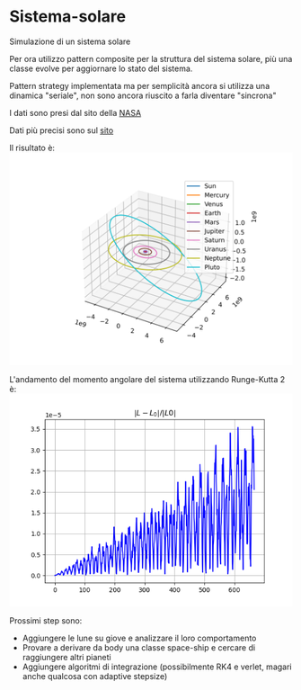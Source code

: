 # Sistema-solare
Simulazione di un sistema solare


Per ora utilizzo pattern composite per la struttura del sistema solare, più una classe evolve per aggiornare lo stato del sistema.

Pattern strategy implementata ma per semplicità ancora si utilizza una dinamica "seriale", non sono ancora riuscito a farla diventare "sincrona"


I dati sono presi dal sito della [NASA](https://nssdc.gsfc.nasa.gov/planetary/factsheet/)

Dati più precisi sono sul [sito](https://ssd.jpl.nasa.gov/horizons/)

Il risultato è:
![immagine](https://github.com/m9rc0/Sistema-solare/blob/main/SistemaSolare.png)

L'andamento del momento angolare del sistema utilizzando Runge-Kutta 2 è:
![immagine](https://github.com/m9rc0/Sistema-solare/blob/main/momentoAngolare.png)


Prossimi step sono:
- Aggiungere le lune su giove e analizzare il loro comportamento
- Provare a derivare da body una classe space-ship e cercare di raggiungere altri pianeti
- Aggiungere algoritmi di integrazione (possibilmente RK4 e verlet, magari anche qualcosa con adaptive stepsize)
